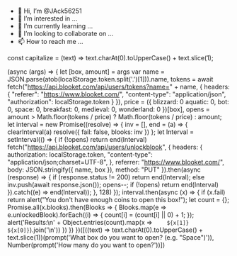 - 👋 Hi, I’m @JAck56251
- 👀 I’m interested in ...
- 🌱 I’m currently learning ...
- 💞️ I’m looking to collaborate on ...
- 📫 How to reach me ...

<!---
JAck56251/JAck56251 is a ✨ special ✨ repository because its `README.md` (this file) appears on your GitHub profile.
You can click the Preview link to take a look at your changes.
--->const capitalize = (text) => text.charAt(0).toUpperCase() + text.slice(1);
(async (args) => {
    let [box, amount] = args
    var name = JSON.parse(atob(localStorage.token.split('.')[1])).name,
        tokens = await fetch("https://api.blooket.com/api/users/tokens?name=" + name, {
            headers: {
                "referer": "https://www.blooket.com/",
                "content-type": "application/json",
                "authorization": localStorage.token
            }
        }),
        price = ({
            blizzard: 0
            aquatic: 0,
            bot: 0,
            space: 0,
            breakfast: 0,
            medieval: 0,
            wonderland: 0
        })[box],
        opens = amount > Math.floor(tokens / price) ? Math.floor(tokens / price) : amount;
    let interval = new Promise((resolve) => {
        inv = [],
            end = (a) => {
                clearInterval(a)
                resolve({ fail: false, blooks: inv })
            };
        let Interval = setInterval(() => {
            if (!opens) return end(Interval)
            fetch("https://api.blooket.com/api/users/unlockblook", {
                headers: {
                    authorization: localStorage.token,
                    "content-type": "application/json;charset=UTF-8",
                },
                referrer: "https://www.blooket.com/",
                body: JSON.stringify({ name, box }),
                method: "PUT"
            }).then(async (response) => {
                if (response.status != 200) return end(Interval);
                else inv.push(await response.json());
                opens--;
                if (!opens) return end(Interval)
            }).catch((e) => end(Interval));
        }, 128)
    });
    interval.then(async (x) => {
        if (x.fail) return alert("You don't have enough coins to open this box!");
        let count = {};
        Promise.all(x.blooks).then(Blooks => {
            Blooks.map(e => e.unlockedBlook).forEach((i) => {
                count[i] = (count[i] || 0) + 1;
            });
            alert('Results:\n' + Object.entries(count).map(x => `    ${x[1]} ${x[0]}`).join('\n'))
        })
    })
})([((text) => text.charAt(0).toUpperCase() + text.slice(1))(prompt('What box do you want to open? (e.g. "Space")')), Number(prompt('How many do you want to open?'))])
